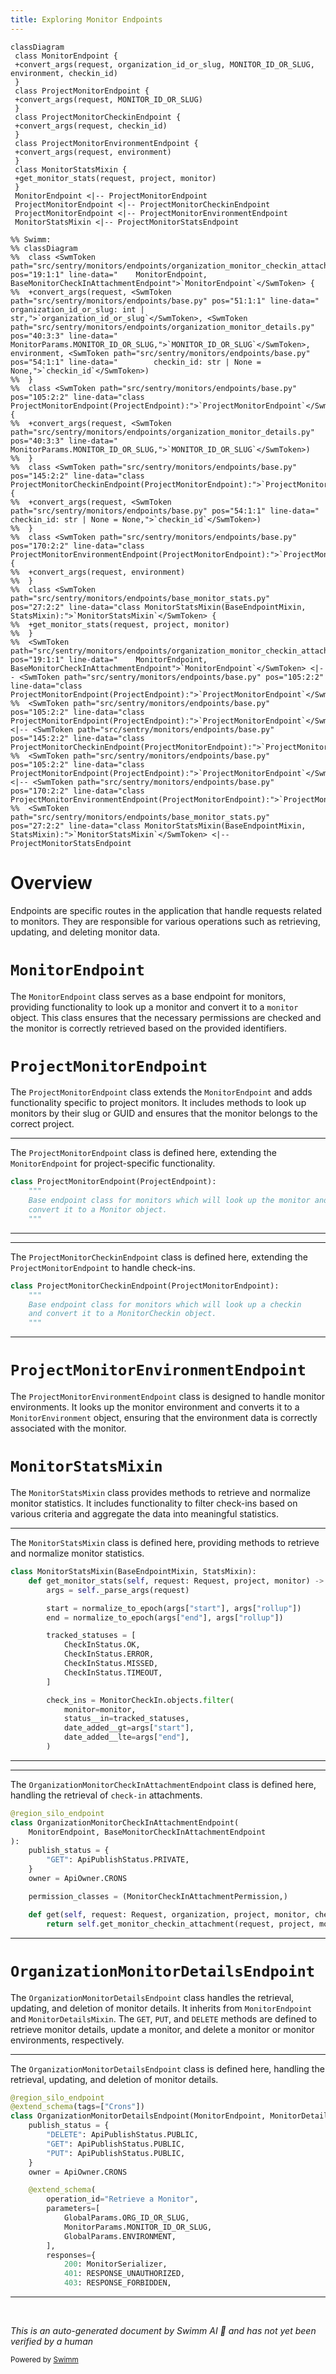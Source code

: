 ```yaml
---
title: Exploring Monitor Endpoints
---
```

```mermaid
classDiagram
 class MonitorEndpoint {
 +convert_args(request, organization_id_or_slug, MONITOR_ID_OR_SLUG, environment, checkin_id)
 }
 class ProjectMonitorEndpoint {
 +convert_args(request, MONITOR_ID_OR_SLUG)
 }
 class ProjectMonitorCheckinEndpoint {
 +convert_args(request, checkin_id)
 }
 class ProjectMonitorEnvironmentEndpoint {
 +convert_args(request, environment)
 }
 class MonitorStatsMixin {
 +get_monitor_stats(request, project, monitor)
 }
 MonitorEndpoint <|-- ProjectMonitorEndpoint
 ProjectMonitorEndpoint <|-- ProjectMonitorCheckinEndpoint
 ProjectMonitorEndpoint <|-- ProjectMonitorEnvironmentEndpoint
 MonitorStatsMixin <|-- ProjectMonitorStatsEndpoint

%% Swimm:
%% classDiagram
%%  class <SwmToken path="src/sentry/monitors/endpoints/organization_monitor_checkin_attachment.py" pos="19:1:1" line-data="    MonitorEndpoint, BaseMonitorCheckInAttachmentEndpoint">`MonitorEndpoint`</SwmToken> {
%%  +convert_args(request, <SwmToken path="src/sentry/monitors/endpoints/base.py" pos="51:1:1" line-data="        organization_id_or_slug: int | str,">`organization_id_or_slug`</SwmToken>, <SwmToken path="src/sentry/monitors/endpoints/organization_monitor_details.py" pos="40:3:3" line-data="            MonitorParams.MONITOR_ID_OR_SLUG,">`MONITOR_ID_OR_SLUG`</SwmToken>, environment, <SwmToken path="src/sentry/monitors/endpoints/base.py" pos="54:1:1" line-data="        checkin_id: str | None = None,">`checkin_id`</SwmToken>)
%%  }
%%  class <SwmToken path="src/sentry/monitors/endpoints/base.py" pos="105:2:2" line-data="class ProjectMonitorEndpoint(ProjectEndpoint):">`ProjectMonitorEndpoint`</SwmToken> {
%%  +convert_args(request, <SwmToken path="src/sentry/monitors/endpoints/organization_monitor_details.py" pos="40:3:3" line-data="            MonitorParams.MONITOR_ID_OR_SLUG,">`MONITOR_ID_OR_SLUG`</SwmToken>)
%%  }
%%  class <SwmToken path="src/sentry/monitors/endpoints/base.py" pos="145:2:2" line-data="class ProjectMonitorCheckinEndpoint(ProjectMonitorEndpoint):">`ProjectMonitorCheckinEndpoint`</SwmToken> {
%%  +convert_args(request, <SwmToken path="src/sentry/monitors/endpoints/base.py" pos="54:1:1" line-data="        checkin_id: str | None = None,">`checkin_id`</SwmToken>)
%%  }
%%  class <SwmToken path="src/sentry/monitors/endpoints/base.py" pos="170:2:2" line-data="class ProjectMonitorEnvironmentEndpoint(ProjectMonitorEndpoint):">`ProjectMonitorEnvironmentEndpoint`</SwmToken> {
%%  +convert_args(request, environment)
%%  }
%%  class <SwmToken path="src/sentry/monitors/endpoints/base_monitor_stats.py" pos="27:2:2" line-data="class MonitorStatsMixin(BaseEndpointMixin, StatsMixin):">`MonitorStatsMixin`</SwmToken> {
%%  +get_monitor_stats(request, project, monitor)
%%  }
%%  <SwmToken path="src/sentry/monitors/endpoints/organization_monitor_checkin_attachment.py" pos="19:1:1" line-data="    MonitorEndpoint, BaseMonitorCheckInAttachmentEndpoint">`MonitorEndpoint`</SwmToken> <|-- <SwmToken path="src/sentry/monitors/endpoints/base.py" pos="105:2:2" line-data="class ProjectMonitorEndpoint(ProjectEndpoint):">`ProjectMonitorEndpoint`</SwmToken>
%%  <SwmToken path="src/sentry/monitors/endpoints/base.py" pos="105:2:2" line-data="class ProjectMonitorEndpoint(ProjectEndpoint):">`ProjectMonitorEndpoint`</SwmToken> <|-- <SwmToken path="src/sentry/monitors/endpoints/base.py" pos="145:2:2" line-data="class ProjectMonitorCheckinEndpoint(ProjectMonitorEndpoint):">`ProjectMonitorCheckinEndpoint`</SwmToken>
%%  <SwmToken path="src/sentry/monitors/endpoints/base.py" pos="105:2:2" line-data="class ProjectMonitorEndpoint(ProjectEndpoint):">`ProjectMonitorEndpoint`</SwmToken> <|-- <SwmToken path="src/sentry/monitors/endpoints/base.py" pos="170:2:2" line-data="class ProjectMonitorEnvironmentEndpoint(ProjectMonitorEndpoint):">`ProjectMonitorEnvironmentEndpoint`</SwmToken>
%%  <SwmToken path="src/sentry/monitors/endpoints/base_monitor_stats.py" pos="27:2:2" line-data="class MonitorStatsMixin(BaseEndpointMixin, StatsMixin):">`MonitorStatsMixin`</SwmToken> <|-- ProjectMonitorStatsEndpoint
```

# Overview

Endpoints are specific routes in the application that handle requests related to monitors. They are responsible for various operations such as retrieving, updating, and deleting monitor data.

# <SwmToken path="src/sentry/monitors/endpoints/organization_monitor_checkin_attachment.py" pos="19:1:1" line-data="    MonitorEndpoint, BaseMonitorCheckInAttachmentEndpoint">`MonitorEndpoint`</SwmToken>

The <SwmToken path="src/sentry/monitors/endpoints/organization_monitor_checkin_attachment.py" pos="19:1:1" line-data="    MonitorEndpoint, BaseMonitorCheckInAttachmentEndpoint">`MonitorEndpoint`</SwmToken> class serves as a base endpoint for monitors, providing functionality to look up a monitor and convert it to a <SwmToken path="src/sentry/monitors/endpoints/base.py" pos="107:21:21" line-data="    Base endpoint class for monitors which will look up the monitor and">`monitor`</SwmToken> object. This class ensures that the necessary permissions are checked and the monitor is correctly retrieved based on the provided identifiers.

# <SwmToken path="src/sentry/monitors/endpoints/base.py" pos="105:2:2" line-data="class ProjectMonitorEndpoint(ProjectEndpoint):">`ProjectMonitorEndpoint`</SwmToken>

The <SwmToken path="src/sentry/monitors/endpoints/base.py" pos="105:2:2" line-data="class ProjectMonitorEndpoint(ProjectEndpoint):">`ProjectMonitorEndpoint`</SwmToken> class extends the <SwmToken path="src/sentry/monitors/endpoints/organization_monitor_checkin_attachment.py" pos="19:1:1" line-data="    MonitorEndpoint, BaseMonitorCheckInAttachmentEndpoint">`MonitorEndpoint`</SwmToken> and adds functionality specific to project monitors. It includes methods to look up monitors by their slug or GUID and ensures that the monitor belongs to the correct project.

<SwmSnippet path="/src/sentry/monitors/endpoints/base.py" line="105">

---

The <SwmToken path="src/sentry/monitors/endpoints/base.py" pos="105:2:2" line-data="class ProjectMonitorEndpoint(ProjectEndpoint):">`ProjectMonitorEndpoint`</SwmToken> class is defined here, extending the <SwmToken path="src/sentry/monitors/endpoints/organization_monitor_checkin_attachment.py" pos="19:1:1" line-data="    MonitorEndpoint, BaseMonitorCheckInAttachmentEndpoint">`MonitorEndpoint`</SwmToken> for project-specific functionality.

```python
class ProjectMonitorEndpoint(ProjectEndpoint):
    """
    Base endpoint class for monitors which will look up the monitor and
    convert it to a Monitor object.
    """
```

---

</SwmSnippet>

<SwmSnippet path="/src/sentry/monitors/endpoints/base.py" line="145">

---

The <SwmToken path="src/sentry/monitors/endpoints/base.py" pos="145:2:2" line-data="class ProjectMonitorCheckinEndpoint(ProjectMonitorEndpoint):">`ProjectMonitorCheckinEndpoint`</SwmToken> class is defined here, extending the <SwmToken path="src/sentry/monitors/endpoints/base.py" pos="145:4:4" line-data="class ProjectMonitorCheckinEndpoint(ProjectMonitorEndpoint):">`ProjectMonitorEndpoint`</SwmToken> to handle check-ins.

```python
class ProjectMonitorCheckinEndpoint(ProjectMonitorEndpoint):
    """
    Base endpoint class for monitors which will look up a checkin
    and convert it to a MonitorCheckin object.
    """
```

---

</SwmSnippet>

# <SwmToken path="src/sentry/monitors/endpoints/base.py" pos="170:2:2" line-data="class ProjectMonitorEnvironmentEndpoint(ProjectMonitorEndpoint):">`ProjectMonitorEnvironmentEndpoint`</SwmToken>

The <SwmToken path="src/sentry/monitors/endpoints/base.py" pos="170:2:2" line-data="class ProjectMonitorEnvironmentEndpoint(ProjectMonitorEndpoint):">`ProjectMonitorEnvironmentEndpoint`</SwmToken> class is designed to handle monitor environments. It looks up the monitor environment and converts it to a <SwmToken path="src/sentry/monitors/endpoints/base.py" pos="16:19:19" line-data="from sentry.monitors.models import CheckInStatus, Monitor, MonitorCheckIn, MonitorEnvironment">`MonitorEnvironment`</SwmToken> object, ensuring that the environment data is correctly associated with the monitor.

# <SwmToken path="src/sentry/monitors/endpoints/base_monitor_stats.py" pos="27:2:2" line-data="class MonitorStatsMixin(BaseEndpointMixin, StatsMixin):">`MonitorStatsMixin`</SwmToken>

The <SwmToken path="src/sentry/monitors/endpoints/base_monitor_stats.py" pos="27:2:2" line-data="class MonitorStatsMixin(BaseEndpointMixin, StatsMixin):">`MonitorStatsMixin`</SwmToken> class provides methods to retrieve and normalize monitor statistics. It includes functionality to filter check-ins based on various criteria and aggregate the data into meaningful statistics.

<SwmSnippet path="/src/sentry/monitors/endpoints/base_monitor_stats.py" line="27">

---

The <SwmToken path="src/sentry/monitors/endpoints/base_monitor_stats.py" pos="27:2:2" line-data="class MonitorStatsMixin(BaseEndpointMixin, StatsMixin):">`MonitorStatsMixin`</SwmToken> class is defined here, providing methods to retrieve and normalize monitor statistics.

```python
class MonitorStatsMixin(BaseEndpointMixin, StatsMixin):
    def get_monitor_stats(self, request: Request, project, monitor) -> Response:
        args = self._parse_args(request)

        start = normalize_to_epoch(args["start"], args["rollup"])
        end = normalize_to_epoch(args["end"], args["rollup"])

        tracked_statuses = [
            CheckInStatus.OK,
            CheckInStatus.ERROR,
            CheckInStatus.MISSED,
            CheckInStatus.TIMEOUT,
        ]

        check_ins = MonitorCheckIn.objects.filter(
            monitor=monitor,
            status__in=tracked_statuses,
            date_added__gt=args["start"],
            date_added__lte=args["end"],
        )
```

---

</SwmSnippet>

<SwmSnippet path="/src/sentry/monitors/endpoints/organization_monitor_checkin_attachment.py" line="17">

---

The <SwmToken path="src/sentry/monitors/endpoints/organization_monitor_checkin_attachment.py" pos="18:2:2" line-data="class OrganizationMonitorCheckInAttachmentEndpoint(">`OrganizationMonitorCheckInAttachmentEndpoint`</SwmToken> class is defined here, handling the retrieval of <SwmToken path="src/sentry/monitors/endpoints/base.py" pos="229:29:31" line-data="    # we support the magic keyword of &quot;latest&quot; to grab the most recent check-in">`check-in`</SwmToken> attachments.

```python
@region_silo_endpoint
class OrganizationMonitorCheckInAttachmentEndpoint(
    MonitorEndpoint, BaseMonitorCheckInAttachmentEndpoint
):
    publish_status = {
        "GET": ApiPublishStatus.PRIVATE,
    }
    owner = ApiOwner.CRONS

    permission_classes = (MonitorCheckInAttachmentPermission,)

    def get(self, request: Request, organization, project, monitor, checkin) -> Response:
        return self.get_monitor_checkin_attachment(request, project, monitor, checkin)
```

---

</SwmSnippet>

# <SwmToken path="src/sentry/monitors/endpoints/organization_monitor_details.py" pos="28:2:2" line-data="class OrganizationMonitorDetailsEndpoint(MonitorEndpoint, MonitorDetailsMixin):">`OrganizationMonitorDetailsEndpoint`</SwmToken>

The <SwmToken path="src/sentry/monitors/endpoints/organization_monitor_details.py" pos="28:2:2" line-data="class OrganizationMonitorDetailsEndpoint(MonitorEndpoint, MonitorDetailsMixin):">`OrganizationMonitorDetailsEndpoint`</SwmToken> class handles the retrieval, updating, and deletion of monitor details. It inherits from <SwmToken path="src/sentry/monitors/endpoints/organization_monitor_checkin_attachment.py" pos="19:1:1" line-data="    MonitorEndpoint, BaseMonitorCheckInAttachmentEndpoint">`MonitorEndpoint`</SwmToken> and <SwmToken path="src/sentry/monitors/endpoints/organization_monitor_details.py" pos="28:7:7" line-data="class OrganizationMonitorDetailsEndpoint(MonitorEndpoint, MonitorDetailsMixin):">`MonitorDetailsMixin`</SwmToken>. The <SwmToken path="src/sentry/monitors/endpoints/organization_monitor_checkin_attachment.py" pos="22:2:2" line-data="        &quot;GET&quot;: ApiPublishStatus.PRIVATE,">`GET`</SwmToken>, <SwmToken path="src/sentry/monitors/endpoints/organization_monitor_details.py" pos="32:2:2" line-data="        &quot;PUT&quot;: ApiPublishStatus.PUBLIC,">`PUT`</SwmToken>, and <SwmToken path="src/sentry/monitors/endpoints/organization_monitor_details.py" pos="30:2:2" line-data="        &quot;DELETE&quot;: ApiPublishStatus.PUBLIC,">`DELETE`</SwmToken> methods are defined to retrieve monitor details, update a monitor, and delete a monitor or monitor environments, respectively.

<SwmSnippet path="/src/sentry/monitors/endpoints/organization_monitor_details.py" line="26">

---

The <SwmToken path="src/sentry/monitors/endpoints/organization_monitor_details.py" pos="28:2:2" line-data="class OrganizationMonitorDetailsEndpoint(MonitorEndpoint, MonitorDetailsMixin):">`OrganizationMonitorDetailsEndpoint`</SwmToken> class is defined here, handling the retrieval, updating, and deletion of monitor details.

```python
@region_silo_endpoint
@extend_schema(tags=["Crons"])
class OrganizationMonitorDetailsEndpoint(MonitorEndpoint, MonitorDetailsMixin):
    publish_status = {
        "DELETE": ApiPublishStatus.PUBLIC,
        "GET": ApiPublishStatus.PUBLIC,
        "PUT": ApiPublishStatus.PUBLIC,
    }
    owner = ApiOwner.CRONS

    @extend_schema(
        operation_id="Retrieve a Monitor",
        parameters=[
            GlobalParams.ORG_ID_OR_SLUG,
            MonitorParams.MONITOR_ID_OR_SLUG,
            GlobalParams.ENVIRONMENT,
        ],
        responses={
            200: MonitorSerializer,
            401: RESPONSE_UNAUTHORIZED,
            403: RESPONSE_FORBIDDEN,
```

---

</SwmSnippet>

&nbsp;

*This is an auto-generated document by Swimm AI 🌊 and has not yet been verified by a human*

<SwmMeta version="3.0.0" repo-id="Z2l0aHViJTNBJTNBc2VudHJ5LWRlbW8tMSUzQSUzQVN3aW1tLURlbW8=" repo-name="sentry-demo-1" doc-type="overview"><sup>Powered by [Swimm](/)</sup></SwmMeta>
